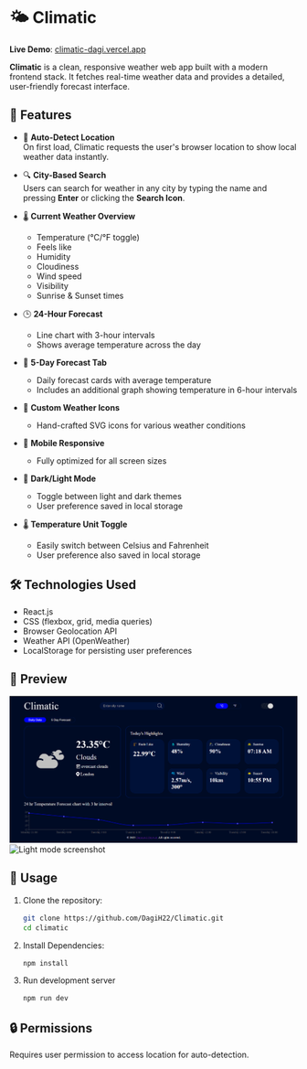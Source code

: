 # 🌤️ Climatic
**Live Demo**: [climatic-dagi.vercel.app](https://climatic-dagi.vercel.app/)

**Climatic** is a clean, responsive weather web app built with a modern frontend stack. It fetches real-time weather data and provides a detailed, user-friendly forecast interface.

## 🚀 Features

- 📍 **Auto-Detect Location**  
  On first load, Climatic requests the user's browser location to show local weather data instantly.

- 🔍 **City-Based Search**  
  Users can search for weather in any city by typing the name and pressing **Enter** or clicking the **Search Icon**.

- 🌡️ **Current Weather Overview**
  - Temperature (°C/°F toggle)
  - Feels like
  - Humidity
  - Cloudiness
  - Wind speed
  - Visibility
  - Sunrise & Sunset times

- 🕒 **24-Hour Forecast**
  - Line chart with 3-hour intervals
  - Shows average temperature across the day

- 📅 **5-Day Forecast Tab**
  - Daily forecast cards with average temperature
  - Includes an additional graph showing temperature in 6-hour intervals

- 🎨 **Custom Weather Icons**
  - Hand-crafted SVG icons for various weather conditions

- 📱 **Mobile Responsive**
  - Fully optimized for all screen sizes

- 🌙 **Dark/Light Mode**
  - Toggle between light and dark themes
  - User preference saved in local storage

- 🌡️ **Temperature Unit Toggle**
  - Easily switch between Celsius and Fahrenheit
  - User preference also saved in local storage

## 🛠️ Technologies Used

- React.js  
- CSS (flexbox, grid, media queries)  
- Browser Geolocation API  
- Weather API (OpenWeather)  
- LocalStorage for persisting user preferences

## 📸 Preview
![Dark mode screenshot](public/screenshots/climaticD.png)
![Light mode screenshot](public/screenshots/climaticN.png)


## 🧠 Usage

1. Clone the repository:
   ```bash
   git clone https://github.com/DagiH22/Climatic.git
   cd climatic
    ```
2. Install Dependencies:
    ```bash
    npm install
    ```
3. Run development server
    ```bash
    npm run dev
    ```
## 🔒 Permissions
Requires user permission to access location for auto-detection.